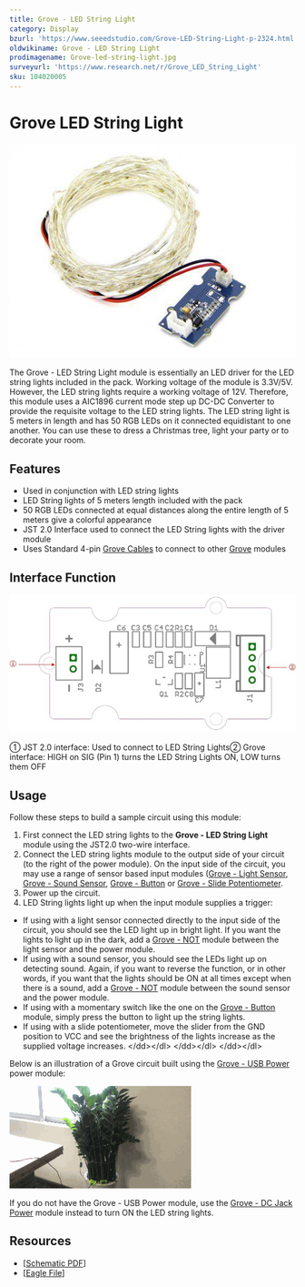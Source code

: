 ```yaml
---
title: Grove - LED String Light
category: Display
bzurl: 'https://www.seeedstudio.com/Grove-LED-String-Light-p-2324.html'
oldwikiname: Grove - LED String Light
prodimagename: Grove-led-string-light.jpg
surveyurl: 'https://www.research.net/r/Grove_LED_String_Light'
sku: 104020005
---
```


# Grove LED String Light

![](https://github.com/SeeedDocument/Grove-LED_String_Light/raw/master/img/Grove-led-string-light.jpg)

The Grove - LED String Light module is essentially an LED driver for the LED string lights included in the pack. Working voltage of the module is 3.3V/5V. However, the LED string lights require a working voltage of 12V. Therefore, this module uses a AIC1896 current mode step up DC-DC Converter to provide the requisite voltage to the LED string lights. The LED string light is 5 meters in length and has 50 RGB LEDs on it connected equidistant to one another. You can use these to dress a Christmas tree, light your party or to decorate your room.

## Features

* Used in conjunction with LED string lights
* LED String lights of 5 meters length included with the pack
* 50 RGB LEDs connected at equal distances along the entire length of 5 meters give a colorful appearance
* JST 2.0 Interface used to connect the LED String lights with the driver module
* Uses Standard 4-pin [Grove Cables](/Grove_System/#grove-cables) to connect to other [Grove](/Grove_System/) modules

## Interface Function

![](https://github.com/SeeedDocument/Grove-LED_String_Light/raw/master/img/LED_String_Light.jpg)

① JST 2.0 interface: Used to connect to LED String Lights② Grove interface: HIGH on SIG \(Pin 1\) turns the LED String Lights ON, LOW turns them OFF

## Usage

Follow these steps to build a sample circuit using this module:

1. First connect the LED string lights to the **Grove - LED String Light** module using the JST2.0 two-wire interface.
2. Connect the LED string lights module to the output side of your circuit \(to the right of the power module\). On the input side of the circuit, you may use a range of sensor based input modules \([Grove - Light Sensor](/Grove-Light_Sensor/), [Grove - Sound Sensor](/Grove-Sound_Sensor/), [Grove - Button](/Grove-Button/) or [Grove - Slide Potentiometer](/Grove-Slide_Potentiometer/).
3. Power up the circuit.
4. LED String lights light up when the input module supplies a trigger:

* If using with a light sensor connected directly to the input side of the circuit, you should see the LED light up in bright light. If you want the lights to light up in the dark, add a [Grove - NOT](/Grove-NOT) module between the light sensor and the power module.
* If using with a sound sensor, you should see the LEDs light up on detecting sound. Again, if you want to reverse the function, or in other words, if you want that the lights should be ON at all times except when there is a sound, add a [Grove - NOT](/Grove-NOT) module between the sound sensor and the power module.
* If using with a momentary switch like the one on the [Grove - Button](/Grove-Button/) module, simply press the button to light up the string lights.
* If using with a slide potentiometer, move the slider from the GND position to VCC and see the brightness of the lights increase as the supplied voltage increases. &lt;/dd&gt;&lt;/dl&gt; &lt;/dd&gt;&lt;/dl&gt; &lt;/dd&gt;&lt;/dl&gt;

Below is an illustration of a Grove circuit built using the [Grove - USB Power](/Grove-Mixer_Pack#2._USB_Power) power module:

![](https://github.com/SeeedDocument/Grove-LED_String_Light/raw/master/img/LED_String_Light_Photo.gif)

If you do not have the Grove - USB Power module, use the [Grove - DC Jack Power](/Grove-DC_Jack_Power) module instead to turn ON the LED string lights.

## Resources

* \[[Schematic PDF](https://github.com/SeeedDocument/Grove-LED_String_Light/raw/master/res/Grove-LED_String_Light.pdf)\]
* \[[Eagle File](https://github.com/SeeedDocument/Grove-LED_String_Light/raw/master/res/Grove-LED_String_Light.zip)\]

